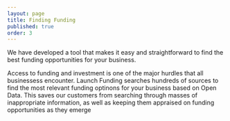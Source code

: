 ```yaml
---
layout: page
title: Finding Funding
published: true
order: 3
---
```


We have developed a tool that makes it easy and straightforward to find the best funding opportunities for your business.

Access to funding and investment is one of the major hurdles that all businessess encounter. Launch Funding searches hundreds of sources to find the most relevant funding optinons for your business based on Open Data. This saves our customers from searching through masses of inappropriate information, as well as keeping them appraised on funding opportunities as they emerge

<!---
Access to funding is one of the major hurdles on the road to developing and deploying innovative new products and services to market.
Launch seeks to utilise the latest developments in open data, big data analysis, and intelligent information matching systems, in order to assist our partners in identifying funding sources for their innovation projects.
Thousands of funding opportunities targeted at SME companies are released in the UK every year. Our Launch Funding portal integrates publicly available information, on both companies and funding resources, to provide tailored funding matches for your business.
{% include funding-sources.html %}
Launch International assists SMEs and startups to locate and apply for funding from a variety of different public sources. We have developed a large dataset about funding information across the UK, as well as EU funding available to companies in the UK. This dataset is manually collected and curated from funding bodies such as Innovate UK, Horizon 2020, RCUK etc.
Our funding identification tool is free to use – just click the button below to start your search.
<a class="btn" href="https://launchinternationalpoly.mybluemix.net/search">Begin funding search <i class="fa fa-external-link" aria-hidden="true"></i></a>
--->
